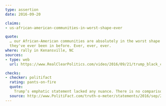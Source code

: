 ```yaml
---
type: assertion
date: 2016-09-20

claims:
- us-african-american-communities-in-worst-shape-ever

quote:
  … our African-American communities are absolutely in the worst shape
  they've ever been in before. Ever, ever, ever.
where: rally in Kenansville, NC
sources:
- type: web
  url: https://www.RealClearPolitics.com/video/2016/09/21/trump_black_communities_are_in_the_worst_shape_theyve_ever_been_in_ever_ever_ever.html

checks:
- checker: politifact
  rating: pants-on-fire
  quote:
    Trump’s emphatic statement lacked any nuance. There is no comparison between the situation today and slavery, or the situation today and the Jim Crow era. Meanwhile, over the past half-century, African-Americans, despite consistently trailing whites, have made significant strides in life expectancy, educational attainment and other measures, and currently have unemployment and poverty rates that are near historical lows.
  source: http://www.PolitiFact.com/truth-o-meter/statements/2016/sep/22/donald-trump/trumps-pants-fire-claim-blacks-are-absolutely-wors/
---
```


